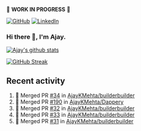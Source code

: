 :construction: **WORK IN PROGRESS** :construction:

<p align="left">
<a href="https://github.com/ajaykmehta"><img src="https://img.shields.io/github/followers/ajaykmehta.svg?label=GitHub&style=social" alt="GitHub"></a>
<a href="https://www.linkedin.com/in/ajay-mehta-b781ba1/"><img src="https://img.shields.io/badge/LinkedIn--_.svg?style=social&logo=linkedin" alt="LinkedIn"></a>
</p>

### Hi there 👋, I'm Ajay.

[![Ajay's github stats](https://github-readme-stats.vercel.app/api?username=AjayKMehta&count_private=true&show_icons=true&theme=synthwave)](https://github.com/anuraghazra/github-readme-stats)
<!--![Top Langs](https://github-readme-stats.vercel.app/api/top-langs/?username=AjayKMehta&count_private=true&show_icons=true&theme=synthwave&hide=TeX&layout=compact)-->

<!--
**AjayKMehta/AjayKMehta** is a ✨ _special_ ✨ repository because its `README.md` (this file) appears on your GitHub profile.

Here are some ideas to get you started:

- 🔭 I'm currently working on ...
- 🌱 I'm currently learning ...
- 👯 I'm looking to collaborate on ...
- 🤔 I'm looking for help with ...
- 💬 Ask me about ...
- 📫 How to reach me: ...
- 😄 Pronouns: ...
- ⚡ Fun fact: ...
-->

[![GitHub Streak](https://github-readme-streak-stats.herokuapp.com/?user=AjayKMehta&theme=dark)](https://git.io/streak-stats)

## Recent activity

<!--START_SECTION:activity-->
1. 🎉 Merged PR [#34](https://github.com/AjayKMehta/builderbuilder/pull/34) in [AjayKMehta/builderbuilder](https://github.com/AjayKMehta/builderbuilder)
2. 🎉 Merged PR [#190](https://github.com/AjayKMehta/Dappery/pull/190) in [AjayKMehta/Dappery](https://github.com/AjayKMehta/Dappery)
3. 🎉 Merged PR [#32](https://github.com/AjayKMehta/builderbuilder/pull/32) in [AjayKMehta/builderbuilder](https://github.com/AjayKMehta/builderbuilder)
4. 🎉 Merged PR [#33](https://github.com/AjayKMehta/builderbuilder/pull/33) in [AjayKMehta/builderbuilder](https://github.com/AjayKMehta/builderbuilder)
5. 🎉 Merged PR [#31](https://github.com/AjayKMehta/builderbuilder/pull/31) in [AjayKMehta/builderbuilder](https://github.com/AjayKMehta/builderbuilder)
<!--END_SECTION:activity-->
